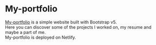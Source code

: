 # My-portfolio

[My-portfolio](https://hendrickl.netlify.app/) is a simple website built with Bootstrap v5.<br>
Here you can discover some of the projects I worked on, my resume and maybe a part of me.<br>
My-portfolio is deployed on Netlify.
